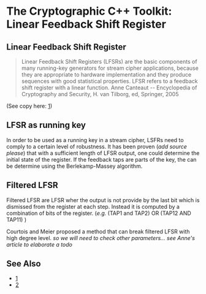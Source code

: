 The Cryptographic C++ Toolkit: Linear Feedback Shift Register
=============================================================

Linear Feedback Shift Register
------------------------------

> Linear Feedback Shift Registers (LFSRs) are the basic components of many
running-key generators for stream cipher applications, because they are
appropriate to hardware implementation and they produce sequences with good
statistical properties. LFSR refers to a feedback shift register with a linear
function.
Anne Canteaut  -- Encyclopedia of Cryptography and Security, H. van Tilborg,
ed, Springer, 2005

(See copy here: [1])

LFSR as running key
-------------------

In order to be used as a running key in a stream cipher, LSFRs need to comply
to a certain level of robustness.
It has been proven (*add source please*) that with a sufficient length of LFSR
output, one could determine the initial state of the register. If the feedback
taps are parts of the key, the can be determine using the Berlekamp-Massey
algorithm.

## Filtered LFSR

Filtered LFSR are LFSR wher the output is not provide by the last bit which is
dismissed from the register at each step. Instead it is computed by a
combination of bits of the register. (_e.g._ (TAP1 and TAP2) OR (TAP12 AND
TAP11) )

Courtois and Meier proposed a method that can break filtered LFSR with high
degree level. 
*so we will need to check other parameters... see Anne's article to elaborate a
todo*

See Also
---------

- [1]
- [2]

[2]: http://en.wikipedia.org/wiki/Linear_feedback_shift_register
[1]: http://www-roc.inria.fr/secret/Anne.Canteaut/encyclopedia.pdf
